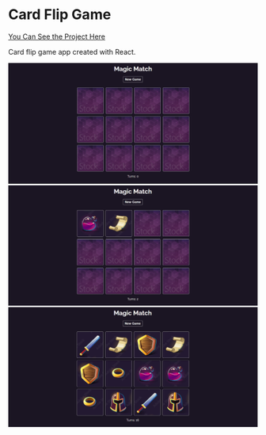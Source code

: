 # Card Flip Game

[You Can See the Project Here](https://kubilayture-magic-memory-game.netlify.app)

Card flip game app created with React.

![image info](/public/Screenshot1.png)
![image info](/public/Screenshot2.png)
![image info](/public/Screenshot3.png)
